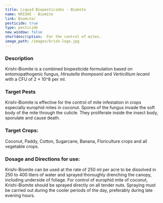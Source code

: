 ```yaml
---
title: Liquid Biopesticides - Biomite
name: KRISHI - Biomite
link: Biomite/
pesticide: true
type: pesticide
new_window: false
shortdescription:  For the control of mites.
image_path: /images/krish-logo.jpg
---
```

### Description
Krishi-Biomite is a combined biopesticide formulation based on entomopathogenic fungus, *Hirsutella thompsonii* and *Verticillium lecanii* with a CFU of 2 × 10^8 per ml.
### Target Pests
Krishi-Biomite is effective for the control of mite infestation in crops especially
europhid mites in coconut. Spores of the fungus invade the soft body of the mite through the cuticle. They proliferate inside the insect body, sporulate and cause death.

### Target Crops:
Coconut, Paddy, Cotton, Sugarcane, Banana, Floriculture crops and all vegetable crops.

### Dosage and Directions for use:
Krishi-Biomite can be used at the rate of 250 ml per acre to be dissolved in 250 to 400 liters of water and sprayed thoroughly drenching the canopy, including underside of foliage. For control of europhid mite of coconut, Krishi-Biomite should be sprayed directly on all tender nuts. Spraying must be carried out during the cooler periods of
the day, preferably during late evening hours.
